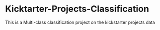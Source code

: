 # Kicktarter-Projects-Classification
This is a Multi-class classification project on the kickstarter projects data
